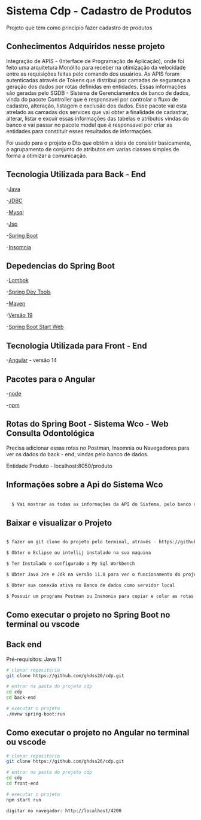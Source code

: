 # Sistema Cdp - Cadastro de Produtos

Projeto que tem como principio fazer cadastro de produtos

## Conhecimentos Adquiridos nesse projeto 

Integração de APIS - (Interface de Programação de Aplicação), onde foi feito uma arquitetura Monólito para receber na otimização da velocidade 
entre as requisições feitas pelo comando dos usuários. As APIS foram autenticadas através de Tokens que distribui por camadas de segurança 
a geração dos dados por rotas definidas em entidades. Essas informações são geradas pelo SGDB - Sistema de Gerenciamentos de banco de dados, vinda do 
pacote Controller que é responsavel por controlar o fluxo de cadastro, alteração, listagem e exclusão dos dados. Esse pacote vai esta atrelado as camadas
dos services que vai obter a finalidade de cadastrar, alterar, listar e excuir essas informações das tabelas e atributos vindas do banco e vai passar no 
pacote model que é responsavel por criar as entidades para constituir esses resultados de informações. 

Foi usado para o projeto o Dto que obtém a ideia de consistir basicamente, 
o agrupamento de conjunto de atributos em varias classes simples de forma a otimizar a comunicação.

## Tecnologia Utilizada para Back - End 

-[Java](https://www.java.com/pt-BR/download/ie_manual.jsp?locale=pt_BR) 

-[JDBC](https://www.oracle.com/br/database/technologies/appdev/jdbc.html) 

-[Mysql](https://www.mysql.com/)

-[Jsp](https://www.ibm.com/docs/pt-br/rsas/7.5.0?topic=files-javaserver-pages-jsp-technology) 

-[Spring Boot](https://spring.io/projects/spring-boot) 

-[Insomnia](https://insomnia.rest/download) 

## Depedencias do Spring Boot 

-[Lombok](https://imasters.com.br/back-end/projeto-lombok-escrevendo-menos-codigo-em-java) 

-[Spring Dev Tools](https://www.javatpoint.com/spring-boot-devtools) 

-[Maven](https://mvnrepository.com/artifact/org.springframework.boot/spring-boot-devtools)

-[Versão 19](https://www.oracle.com/br/java/technologies/javase/jdk19-archive-downloads.html)

-[Spring Boot Start Web](https://www.javatpoint.com/spring-boot-starter-web)

## Tecnologia Utilizada para Front - End 

-[Angular](https://angular.io/) - versão 14 

## Pacotes para o Angular 

-[node](https://nodejs.org/en/download) 

-[npm](https://docs.npmjs.com/downloading-and-installing-node-js-and-npm)

## Rotas do Spring Boot - Sistema Wco - Web Consulta Odontológica 

Precisa adicionar essas rotas no Postman, Insomnia ou Navegadores para ver os dados do back - end, vindas pelo banco de dados.

Entidade Produto - localhost:8050/produto 

## Informações sobre a Api do Sistema Wco 

```bash 
  
  $ Vai mostrar as todas as informações da API do Sistema, pelo banco de dados no programa Insomnia
```


## Baixar e visualizar o Projeto 

  ```bash 
  
  $ fazer um git clone do projeto pelo terminal, através - https://github.com/ghdss26/Cdp.git
  
  $ Obter o Eclipse ou intellij instalado na sua maquina
  
  $ Ter Instalado e configurado o My Sql Workbench 
  
  $ Obter Java Jre e Jdk na versão 11.0 para ver o funcionamento do projeto e Testar ele
  
  $ Obter sua conexão ativa no Banco de dados como servidor local 
  
  $ Possuir um programa Postman ou Insmonia para copiar e colar as rotas das entidades e ver o crud completo
 
```
## Como executar o projeto no Spring Boot no terminal ou vscode

## Back end
Pré-requisitos: Java 11

```bash
# clonar repositório
git clone https://github.com/ghdss26/cdp.git

# entrar na pasta do projeto cdp
cd cdp 
cd back-end 

# executar o projeto
./mvnw spring-boot:run
```
## Como executar o projeto no Angular no terminal ou vscode

```bash
# clonar repositório
git clone https://github.com/ghdss26/cdp.git

# entrar na pasta do projeto cdp
cd cdp 
cd front-end 

# executar o projeto
npm start run 

digitar no navegador: http://localhost/4200
```
